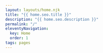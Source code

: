```yaml
---
layout: layouts/home.njk
title: "{{ home.seo.title }}"
description: "{{ home.seo.description }}"
permalink: "/"
eleventyNavigation:
  key: Home
  order: 1
tags: pages
---
```


<!-- 
Home Page Content

This page uses the home layout which includes:
- Hero section with video background
- Company introduction sections
- Service previews
- Experience highlights

Content is driven by data files:
- home.json - Page-specific content
- company.json - Company information
- navigation.json - Navigation structure
- contact.json - Contact information
-->
